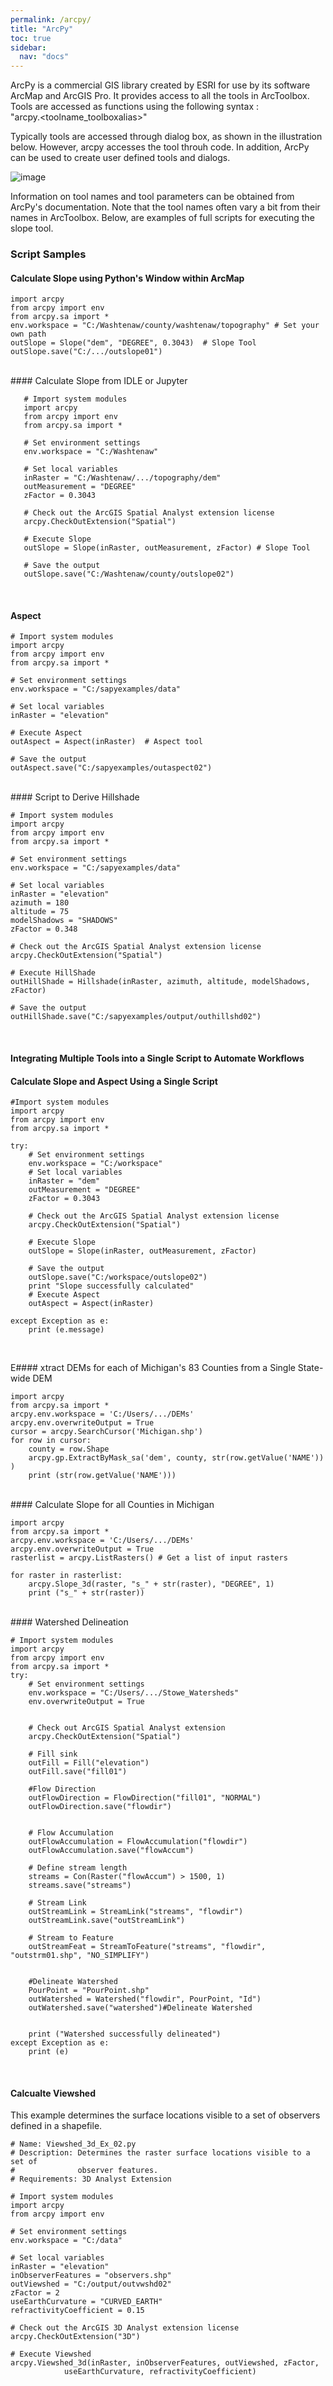 ```yaml
---
permalink: /arcpy/
title: "ArcPy"
toc: true
sidebar:
  nav: "docs" 
---
```





ArcPy is a commercial GIS library created by ESRI for use by its software ArcMap and ArcGIS Pro.  It provides access to all the tools in ArcToolbox.  Tools are accessed as functions using the following syntax :  
          "arcpy.<toolname_toolboxalias><parameters>"

 

Typically tools are accessed through dialog box, as shown in the illustration below. However, arcpy accesses the tool throuh code.  In addition, ArcPy can be used to create user defined tools and dialogs.   

 ![image](https://user-images.githubusercontent.com/8826424/83334084-132e6300-a272-11ea-93e2-d3c67f3eaa71.png)

 
Information on tool names and tool parameters can be obtained from ArcPy's documentation. Note that the tool names often  vary a bit from their names in ArcToolbox. Below, are examples of full scripts for executing the slope tool.

 

 
### Script Samples

#### Calculate Slope using Python's Window within ArcMap 

    import arcpy
    from arcpy import env
    from arcpy.sa import *
    env.workspace = "C:/Washtenaw/county/washtenaw/topography" # Set your own path
    outSlope = Slope("dem", "DEGREE", 0.3043)  # Slope Tool
    outSlope.save("C:/.../outslope01")

 
<br> 
#### Calculate Slope from IDLE  or Jupyter

       # Import system modules
       import arcpy
       from arcpy import env
       from arcpy.sa import *

       # Set environment settings
       env.workspace = "C:/Washtenaw"

       # Set local variables
       inRaster = "C:/Washtenaw/.../topography/dem"
       outMeasurement = "DEGREE"
       zFactor = 0.3043

       # Check out the ArcGIS Spatial Analyst extension license
       arcpy.CheckOutExtension("Spatial")

       # Execute Slope
       outSlope = Slope(inRaster, outMeasurement, zFactor) # Slope Tool

       # Save the output
       outSlope.save("C:/Washtenaw/county/outslope02")

 <br>
 
####  Aspect 

    # Import system modules
    import arcpy
    from arcpy import env
    from arcpy.sa import *

    # Set environment settings
    env.workspace = "C:/sapyexamples/data"

    # Set local variables
    inRaster = "elevation"

    # Execute Aspect
    outAspect = Aspect(inRaster)  # Aspect tool

    # Save the output
    outAspect.save("C:/sapyexamples/outaspect02")

 
<br>
#### Script to Derive Hillshade

    # Import system modules
    import arcpy
    from arcpy import env
    from arcpy.sa import *

    # Set environment settings
    env.workspace = "C:/sapyexamples/data"

    # Set local variables
    inRaster = "elevation"
    azimuth = 180
    altitude = 75
    modelShadows = "SHADOWS"
    zFactor = 0.348

    # Check out the ArcGIS Spatial Analyst extension license
    arcpy.CheckOutExtension("Spatial")

    # Execute HillShade
    outHillShade = Hillshade(inRaster, azimuth, altitude, modelShadows, zFactor)

    # Save the output
    outHillShade.save("C:/sapyexamples/output/outhillshd02")

 
<br>
 
#### Integrating Multiple Tools into a Single Script to Automate Workflows

#### Calculate Slope and Aspect Using a Single Script

    #Import system modules
    import arcpy
    from arcpy import env
    from arcpy.sa import *

    try:
        # Set environment settings
        env.workspace = "C:/workspace"
        # Set local variables
        inRaster = "dem"
        outMeasurement = "DEGREE" 
        zFactor = 0.3043

        # Check out the ArcGIS Spatial Analyst extension license
        arcpy.CheckOutExtension("Spatial")

        # Execute Slope
        outSlope = Slope(inRaster, outMeasurement, zFactor)

        # Save the output
        outSlope.save("C:/workspace/outslope02")
        print "Slope successfully calculated"      
        # Execute Aspect
        outAspect = Aspect(inRaster)

    except Exception as e:
        print (e.message)
 
 
 <br>
 
 E#### xtract DEMs for each of Michigan's 83 Counties from a Single State-wide DEM

    import arcpy
    from arcpy.sa import *
    arcpy.env.workspace = 'C:/Users/.../DEMs'
    arcpy.env.overwriteOutput = True
    cursor = arcpy.SearchCursor('Michigan.shp')
    for row in cursor:
        county = row.Shape
        arcpy.gp.ExtractByMask_sa('dem', county, str(row.getValue('NAME')) )
        print (str(row.getValue('NAME')))

<br>
#### Calculate Slope for all Counties in Michigan 

    import arcpy
    from arcpy.sa import *
    arcpy.env.workspace = 'C:/Users/.../DEMs'
    arcpy.env.overwriteOutput = True
    rasterlist = arcpy.ListRasters() # Get a list of input rasters

    for raster in rasterlist:
        arcpy.Slope_3d(raster, "s_" + str(raster), "DEGREE", 1)
        print ("s_" + str(raster))

<br>
#### Watershed Delineation

    # Import system modules
    import arcpy
    from arcpy import env 
    from arcpy.sa import * 
    try:
        # Set environment settings
        env.workspace = "C:/Users/.../Stowe_Watersheds"
        env.overwriteOutput = True


        # Check out ArcGIS Spatial Analyst extension 
        arcpy.CheckOutExtension("Spatial")

        # Fill sink
        outFill = Fill("elevation")
        outFill.save("fill01")

        #Flow Direction
        outFlowDirection = FlowDirection("fill01", "NORMAL")
        outFlowDirection.save("flowdir")


        # Flow Accumulation
        outFlowAccumulation = FlowAccumulation("flowdir")
        outFlowAccumulation.save("flowAccum")

        # Define stream length
        streams = Con(Raster("flowAccum") > 1500, 1)
        streams.save("streams")

        # Stream Link
        outStreamLink = StreamLink("streams", "flowdir")
        outStreamLink.save("outStreamLink")

        # Stream to Feature
        outStreamFeat = StreamToFeature("streams", "flowdir", "outstrm01.shp", "NO_SIMPLIFY")


        #Delineate Watershed
        PourPoint = "PourPoint.shp"
        outWatershed = Watershed("flowdir", PourPoint, "Id")
        outWatershed.save("watershed")#Delineate Watershed


        print ("Watershed successfully delineated")
    except Exception as e:
        print (e)

 
 <br>
 
 
#### Calcualte Viewshed  

This example determines the surface locations visible to a set of observers defined in a shapefile.

    # Name: Viewshed_3d_Ex_02.py
    # Description: Determines the raster surface locations visible to a set of
    #              observer features.
    # Requirements: 3D Analyst Extension

    # Import system modules
    import arcpy
    from arcpy import env

    # Set environment settings
    env.workspace = "C:/data"

    # Set local variables
    inRaster = "elevation"
    inObserverFeatures = "observers.shp"
    outViewshed = "C:/output/outvwshd02"
    zFactor = 2
    useEarthCurvature = "CURVED_EARTH"
    refractivityCoefficient = 0.15

    # Check out the ArcGIS 3D Analyst extension license
    arcpy.CheckOutExtension("3D")

    # Execute Viewshed
    arcpy.Viewshed_3d(inRaster, inObserverFeatures, outViewshed, zFactor,
                useEarthCurvature, refractivityCoefficient)



